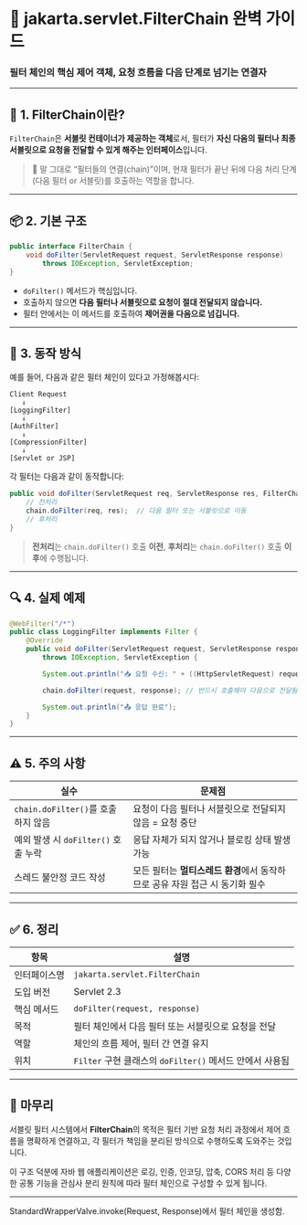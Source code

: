 # 🔄 jakarta.servlet.FilterChain 완벽 가이드

### 필터 체인의 핵심 제어 객체, 요청 흐름을 다음 단계로 넘기는 연결자

---

## 📌 1. FilterChain이란?

`FilterChain`은 **서블릿 컨테이너가 제공하는 객체**로서, 필터가 **자신 다음의 필터나 최종 서블릿으로 요청을 전달할 수 있게 해주는 인터페이스**입니다.

> 🔗 말 그대로 “필터들의 연결(chain)”이며, 현재 필터가 끝난 뒤에 다음 처리 단계(다음 필터 or 서블릿)를 호출하는 역할을 합니다.

---

## 📦 2. 기본 구조

```java
public interface FilterChain {
    void doFilter(ServletRequest request, ServletResponse response)
        throws IOException, ServletException;
}
```

* `doFilter()` 메서드가 핵심입니다.
* 호출하지 않으면 **다음 필터나 서블릿으로 요청이 절대 전달되지 않습니다.**
* 필터 안에서는 이 메서드를 호출하여 **제어권을 다음으로 넘깁니다.**

---

## 🔁 3. 동작 방식

예를 들어, 다음과 같은 필터 체인이 있다고 가정해봅시다:

```
Client Request
   ↓
[LoggingFilter]
   ↓
[AuthFilter]
   ↓
[CompressionFilter]
   ↓
[Servlet or JSP]
```

각 필터는 다음과 같이 동작합니다:

```java
public void doFilter(ServletRequest req, ServletResponse res, FilterChain chain) {
    // 전처리
    chain.doFilter(req, res);  // 다음 필터 또는 서블릿으로 이동
    // 후처리
}
```

> **전처리**는 `chain.doFilter()` 호출 **이전**,
> **후처리**는 `chain.doFilter()` 호출 **이후**에 수행됩니다.

---

## 🔍 4. 실제 예제

```java
@WebFilter("/*")
public class LoggingFilter implements Filter {
    @Override
    public void doFilter(ServletRequest request, ServletResponse response, FilterChain chain)
        throws IOException, ServletException {

        System.out.println("📥 요청 수신: " + ((HttpServletRequest) request).getRequestURI());

        chain.doFilter(request, response); // 반드시 호출해야 다음으로 전달됨

        System.out.println("📤 응답 완료");
    }
}
```

---

## ⚠️ 5. 주의 사항

| 실수                          | 문제점                                           |
| --------------------------- | --------------------------------------------- |
| `chain.doFilter()`를 호출하지 않음 | 요청이 다음 필터나 서블릿으로 전달되지 않음 = 요청 중단              |
| 예외 발생 시 `doFilter()` 호출 누락  | 응답 자체가 되지 않거나 블로킹 상태 발생 가능                    |
| 스레드 불안정 코드 작성               | 모든 필터는 **멀티스레드 환경**에서 동작하므로 공유 자원 접근 시 동기화 필수 |

---

## ✅ 6. 정리

| 항목     | 설명                                        |
| ------ | ----------------------------------------- |
| 인터페이스명 | `jakarta.servlet.FilterChain`             |
| 도입 버전  | Servlet 2.3                               |
| 핵심 메서드 | `doFilter(request, response)`             |
| 목적     | 필터 체인에서 다음 필터 또는 서블릿으로 요청을 전달             |
| 역할     | 체인의 흐름 제어, 필터 간 연결 유지                     |
| 위치     | `Filter` 구현 클래스의 `doFilter()` 메서드 안에서 사용됨 |

---

## 🧠 마무리

서블릿 필터 시스템에서 **FilterChain**의 목적은 필터 기반 요청 처리 과정에서 제어 흐름을 명확하게 연결하고, 각 필터가 책임을 분리된 방식으로 수행하도록 도와주는 것입니다.

이 구조 덕분에 자바 웹 애플리케이션은 로깅, 인증, 인코딩, 압축, CORS 처리 등 다양한 공통 기능을 관심사 분리 원칙에 따라 필터 체인으로 구성할 수 있게 됩니다.

---

StandardWrapperValve.invoke(Request, Response)에서 필터 체인을 생성함.

